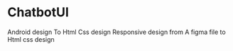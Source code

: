 # ChatbotUI
Android design To Html Css design
Responsive design from A figma file to Html css design 
